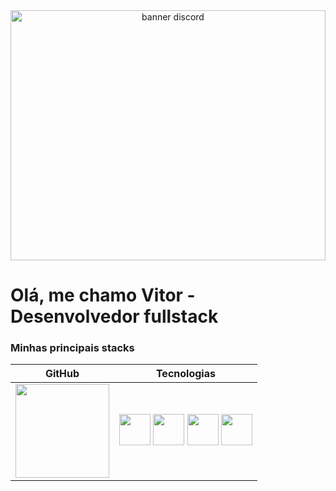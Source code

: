 <div align="center">
  <img src="https://i.pinimg.com/736x/6b/78/c0/6b78c0f5ac3b45e3d27b80db877b6602.jpg" alt="banner discord" height="400px" width="100%" />
</div>

# Olá, me chamo Vitor - Desenvolvedor fullstack


### Minhas principais stacks

| GitHub  | Tecnologias |
|--------------|-------------|
| <img height="150em" src="https://github-readme-stats.vercel.app/api/top-langs/?username=VitorAndes&layout=compact&langs_count=7&theme=dracula"/> | <img height="50" width="50" src="https://cdn4.iconfinder.com/data/icons/logos-3/600/React.js_logo-512.png"> <img height="50" width="50" src="https://upload.wikimedia.org/wikipedia/commons/4/4c/Typescript_logo_2020.svg"> <img height="50" width="50" src="https://www.computerhope.com/jargon/j/javascript.png"> <img height="50" width="50" src="https://cdn4.iconfinder.com/data/icons/logos-and-brands/512/233_Node_Js_logo-256.png" /> |

